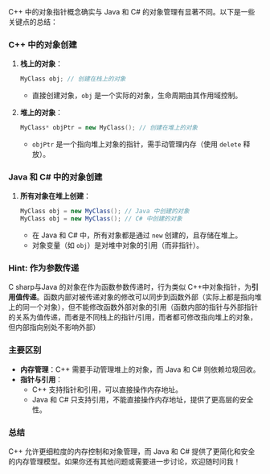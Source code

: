 C++ 中的对象指针概念确实与 Java 和 C# 的对象管理有显著不同。以下是一些关键点的总结：

### C++ 中的对象创建

1. **栈上的对象**：
   ```cpp
   MyClass obj; // 创建在栈上的对象
   ```
   - 直接创建对象，`obj` 是一个实际的对象，生命周期由其作用域控制。

2. **堆上的对象**：
   ```cpp
   MyClass* objPtr = new MyClass(); // 创建在堆上的对象
   ```
   - `objPtr` 是一个指向堆上对象的指针，需手动管理内存（使用 `delete` 释放）。

### Java 和 C# 中的对象创建

1. **所有对象在堆上创建**：
   ```java
   MyClass obj = new MyClass(); // Java 中创建的对象
   MyClass obj = new MyClass(); // C# 中创建的对象
   ```
   - 在 Java 和 C# 中，所有对象都是通过 `new` 创建的，且存储在堆上。
   - 对象变量（如 `obj`）是对堆中对象的引用（而非指针）。

### Hint: 作为参数传递
C sharp与Java 的对象在作为函数参数传递时，行为类似 C++中对象指针，为**引用值传递**。函数内部对被传递对象的修改可以同步到函数外部（实际上都是指向堆上的同一个对象），但不能修改函数外部对象的引用（函数内部的指针与外部指针的关系为值传递，而者是不同栈上的指针/引用，而者都可修改指向堆上的对象，但内部指向别处不影响外部）

### 主要区别

- **内存管理**：C++ 需要手动管理堆上的对象，而 Java 和 C# 则依赖垃圾回收。
- **指针与引用**：
  - C++ 支持指针和引用，可以直接操作内存地址。
  - Java 和 C# 只支持引用，不能直接操作内存地址，提供了更高层的安全性。

### 总结

C++ 允许更细粒度的内存控制和对象管理，而 Java 和 C# 提供了更简化和安全的内存管理模型。如果你还有其他问题或需要进一步讨论，欢迎随时问我！